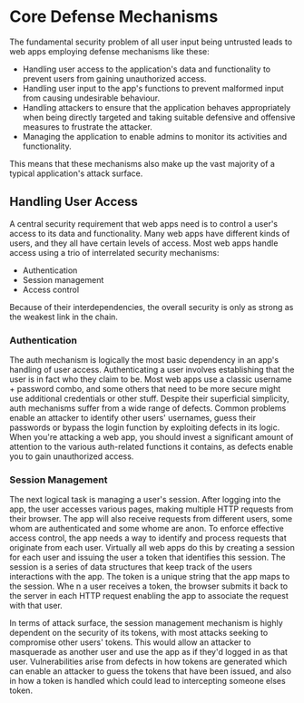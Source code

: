 
# Core Defense Mechanisms

The fundamental security problem of all user input being untrusted leads to web apps employing defense mechanisms like these:
- Handling user access to the application's data and functionality to prevent users from gaining unauthorized access.
- Handling user input to the app's functions to prevent malformed input from causing undesirable behaviour.
- Handling attackers to ensure that the application behaves appropriately when being directly targeted and taking suitable defensive and offensive measures to frustrate the attacker.
- Managing the application to enable admins to monitor its activities and functionality.

This means that these mechanisms also make up the vast majority of a typical application's attack surface.

## Handling User Access
A central security requirement that web apps need is to control a user's access to its data and functionality. Many web apps have different kinds of users, and they all have certain levels of access. Most web apps handle access using a trio of interrelated security mechanisms:
- Authentication
- Session management
- Access control

Because of their interdependencies, the overall security is only as strong as the weakest link in the chain.

### Authentication
The auth mechanism is logically the most basic dependency in an app's handling of user access. Authenticating a user involves establishing that the user is in fact who they claim to be. Most web apps use a classic username + password combo, and some others that need to be more secure might use additional credentials or other stuff. Despite their superficial simplicity, auth mechanisms suffer from a wide range of defects. Common problems enable an attacker to identify other users' usernames, guess their passwords or bypass the login function by exploiting defects in its logic. When you're attacking a web app, you should invest a significant amount of attention to the various auth-related functions it contains, as defects enable you to gain unauthorized access.

### Session Management
The next logical task is managing a user's session. After logging into the app, the user accesses various pages, making multiple HTTP requests from their browser. The app will also receive requests from different users, some whom are authenticated and some whome are anon. To enforce effective access control, the app needs a way to identify and process requests that originate from each user.
Virtually all web apps do this by creating a session for each user and issuing the user a token that identifies this session. The session is a series of data structures that keep track of the users interactions with the app. The token is a unique string that the app maps to the session. Whe n a user receives a token, the browser submits it back to the server in each HTTP request enabling the app to associate the request with that user.

In terms of attack surface, the session management mechanism is highly dependent on the security of its tokens, with most attacks seeking to compromise other users' tokens. This would allow an attacker to masquerade as another user and use the app as if they'd logged in as that user. Vulnerabilities arise from defects in how tokens are generated which can  enable an attacker to guess the tokens that have been issued, and also in how a token is handled which could lead to intercepting someone elses token.
